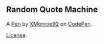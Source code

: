 Random Quote Machine
--------------------


A [Pen](https://codepen.io/xmonroe92/pen/rNzrXgg) by [XMonroe92](https://codepen.io/xmonroe92) on [CodePen](https://codepen.io).

[License](https://codepen.io/xmonroe92/pen/rNzrXgg/license).